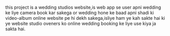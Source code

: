 this project is a wedding studios website,is web app se user apni wedding ke liye camera book kar sakega or wedding hone ke baad apni shadi ki video-album online website pe hi dekh sakega,isliye ham ye kah sakte hai ki ye website studio oveners ko online wedding booking ke liye use kiya ja sakta hai.
